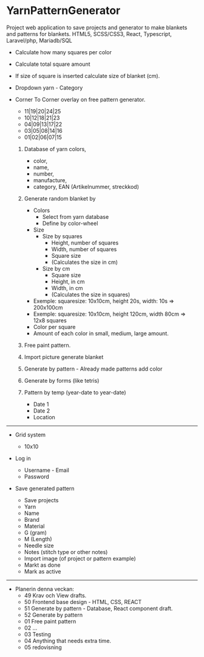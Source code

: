 # YarnPatternGenerator

Project web application to save projects and generator to make blankets and patterns for blankets.
 HTML5, SCSS/CSS3, React, Typescript, Laravel/php, Mariadb/SQL

- Calculate how many squares per color
- Calculate total square amount
- If size of square is inserted calculate size of blanket (cm).
- Dropdown yarn - Category

- Corner To Corner overlay on free pattern generator.
	- 11|19|20|24|25
	- 10|12|18|21|23
	- 04|09|13|17|22
	- 03|05|08|14|16
	- 01|02|06|07|15

	1. Database of yarn colors, 
		- color, 
		- name, 
		- number, 
		- manufacture, 
		- category, EAN (Artikelnummer, streckkod)

	2. Generate random blanket by
		- Colors
			- Select from yarn database
			- Define by color-wheel
		- Size
			- Size by squares
				- Height, number of squares
				- Width, number of squares
				- Square size
				- (Calculates the size in cm)
			- Size by cm
				- Square size
				- Height, in cm
				- Width, in cm
				- (Calculates the size in squares)
		- Exemple: squaresize: 10x10cm, height 20s, width: 10s => 200x100cm
		- Exemple: squaresize: 10x10cm, height 120cm, width 80cm => 12x8 squares
		- Color per square
		- Amount of each color in small, medium, large amount.

	3. Free paint pattern.
	4. Import picture generate blanket
	5. Generate by pattern - Already made patterns add color
	6. Generate by forms (like tetris)
	7. Pattern by temp (year-date to year-date)
		- Date 1
		- Date 2
		- Location

---------------------

* Grid system
	- 10x10

* Log in
	- Username - Email
	- Password

* Save generated pattern
	- Save projects
	- Yarn
	- Name
	- Brand
	- Material
	- G (gram)
	- M (Length)
	- Needle size
	- Notes (stitch type or other notes)
	- Import image (of project or pattern example)
	- Markt as done
	- Mark as active

---------------------------------------------------------

* Planerin denna veckan:
	- 49 Krav och View drafts.
	- 50 Frontend base design - HTML, CSS, REACT
	- 51 Generate by pattern - Database, React component draft.
	- 52 Generate by pattern
	- 01 Free paint pattern
	- 02 ...
	- 03 Testing
	- 04 Anything that needs extra time.
	- 05 redovisning
